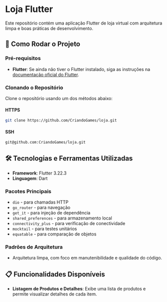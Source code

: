 # Loja Flutter

Este repositório contém uma aplicação Flutter de loja virtual com arquitetura limpa e boas práticas de desenvolvimento.

## 🚀 Como Rodar o Projeto

### Pré-requisitos

- **Flutter**: Se ainda não tiver o Flutter instalado, siga as instruções na [documentação oficial do Flutter](https://docs.flutter.dev/get-started/install).

### Clonando o Repositório

Clone o repositório usando um dos métodos abaixo:

#### HTTPS
```bash
git clone https://github.com/CriandoGames/loja.git
```
#### SSH

```bash
git@github.com:CriandoGames/loja.git
```



## 🛠️ Tecnologias e Ferramentas Utilizadas

- **Framework**: Flutter 3.22.3
- **Linguagem**: Dart

### Pacotes Principais

- `dio` - para chamadas HTTP
- `go_router` - para navegação
- `get_it` - para injeção de dependência
- `shared_preferences` - para armazenamento local
- `connectivity_plus` - para verificação de conectividade
- `mocktail` - para testes unitários
- `equatable` - para comparação de objetos

### Padrões de Arquitetura

- Arquitetura limpa, com foco em manutenibilidade e qualidade do código.

## 📋 Funcionalidades Disponíveis

- **Listagem de Produtos e Detalhes**: Exibe uma lista de produtos e permite visualizar detalhes de cada item.
